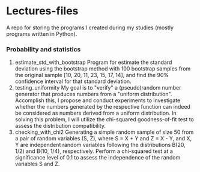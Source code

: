 # Lectures-files
A repo for storing the programs I created during my studies (mostly programs written in Python).

### Probability and statistics
1. estimate_std_with_bootstrap 
Program for estimate the standard deviation using the bootstrap method with 100 bootstrap samples from the original sample [10, 20, 11, 23, 15, 17, 14], and find the 90% confidence interval for that standard deviation.
2. testing_uniformity
My goal is to "verify" a (pseudo)random number generator that produces numbers from a "uniform distribution". Accomplish this, I propose and conduct experiments to investigate whether the numbers generated by the respective function can indeed be considered as numbers derived from a uniform distribution. In solving this problem, I will utilize the chi-squared goodness-of-fit test to assess the distribution compatibility.
3. checking_with_chi2
Generating a simple random sample of size 50 from a pair of random variables (S, Z), where S = X + Y and Z = X - Y, and X, Y are independent random variables following the distributions B(20, 1/2) and B(10, 1/4), respectively. Perform a chi-squared test at a significance level of 0.1 to assess the independence of the random variables S and Z.
